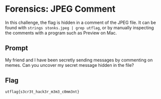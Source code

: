 # Forensics: JPEG Comment
In this challenge, the flag is hidden in a comment of the JPEG file.
It can be found with `strings stonks.jpeg | grep utflag`, or by manually 
inspecting the comments with a program such as Preview on Mac.

## Prompt
My friend and I have been secretly sending messages by commenting on memes.
Can you uncover my secret message hidden in the file?

## Flag
`utflag{s3cr3t_hack3r_m3m3_c0mm3nt}`
